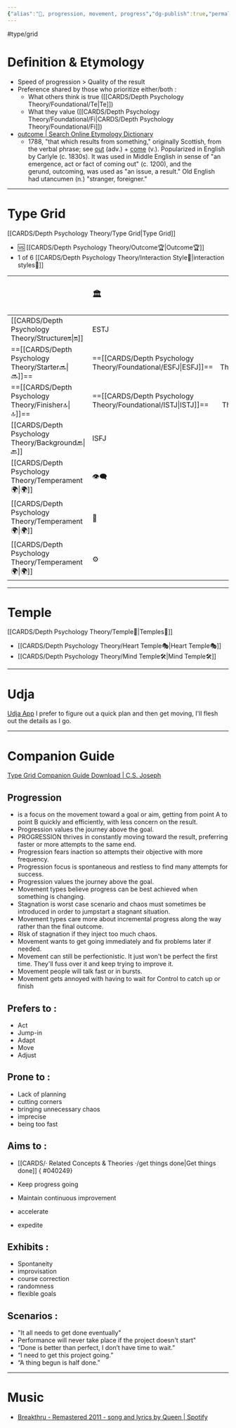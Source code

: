 ```yaml
---
{"alias":"🏃, progression, movement, progress","dg-publish":true,"permalink":"/cards/depth-psychology-theory/progression/","dgPassFrontmatter":true,"created":"2023-01-01T13:12:17.828+01:00","updated":"2023-05-27T15:35:30.632+02:00"}
---
```


#type/grid 
# Definition & Etymology 
- Speed of progression  > Quality of the result
- Preference shared by those who prioritize either/both : 
	- What others think is true ([[CARDS/Depth Psychology Theory/Foundational/Te\|Te]])
	- What they value ([[CARDS/Depth Psychology Theory/Foundational/Fi\|CARDS/Depth Psychology Theory/Foundational/Fi]])
- [outcome | Search Online Etymology Dictionary](https://www.etymonline.com/search?q=outcome)
	- 1788, "that which results from something," originally Scottish, from the verbal phrase; see [out](https://www.etymonline.com/word/out?ref=etymonline_crossreference#etymonline_v_9965 "Etymology, meaning and definition of out ") (adv.) + [come](https://www.etymonline.com/word/come?ref=etymonline_crossreference#etymonline_v_15860 "Etymology, meaning and definition of come ") (v.). Popularized in English by Carlyle (c. 1830s). It was used in Middle English in sense of "an emergence, act or fact of coming out" (c. 1200), and the gerund, outcoming, was used as "an issue, a result." Old English had utancumen (n.) "stranger, foreigner."
---
# Type Grid 
[[CARDS/Depth Psychology Theory/Type Grid\|Type Grid]]
- 🆚 [[CARDS/Depth Psychology Theory/Outcome🏆\|Outcome🏆]] 
- 1 of 6 [[CARDS/Depth Psychology Theory/Interaction Style💬\|interaction styles💬]] 

|                      | <font size="4"> 🏛️</font>   |  <font size="4"> 🧰</font>   | <font size="4"> 🔮</font> | <font size="4"> 🦄</font>    | [[CARDS/Depth Psychology Theory/Interaction Style💬\|💬]]                      |   [[CARDS/Depth Psychology Theory/Interaction Style💬\|💬]]                           |   [[CARDS/Depth Psychology Theory/Interaction Style💬\|💬]]                    |
|:-------------------- |:--------------------- |:---------------------:|:------------------------- |:--------------------- |:--------------------- |:-------------------------- |:--------------------- |
| [[CARDS/Depth Psychology Theory/Structure🔛\|🔛]]  |  ESTJ               |        ESTP         |  ENTJ                   |  ENFJ               | ➡️     | 👋     | 🏆     |
| ==[[CARDS/Depth Psychology Theory/Starter🔜\|🔜]]==    | ==[[CARDS/Depth Psychology Theory/Foundational/ESFJ\|ESFJ]]==              |       ==[[CARDS/Depth Psychology Theory/Foundational/ESFP\|ESFP]]==        | ==[[CARDS/Depth Psychology Theory/Foundational/ENTP\|ENTP]]==                  | ==[[CARDS/Depth Psychology Theory/Foundational/ENFP\|ENFP]]==              |↪️ | 👋       | ==[[CARDS/Depth Psychology Theory/Progression🏃\|🏃]]== |
| ==[[CARDS/Depth Psychology Theory/Finisher🔝\|🔝]]==   | ==[[CARDS/Depth Psychology Theory/Foundational/ISTJ\|ISTJ]]==              |       ==[[CARDS/Depth Psychology Theory/Foundational/ISTP\|ISTP]]==        | ==[[CARDS/Depth Psychology Theory/Foundational/INTJ\|INTJ]]==                  | ==[[CARDS/Depth Psychology Theory/Foundational/INFJ\|INFJ]]==              | ➡️     | 🧘‍♂️ | ==[[CARDS/Depth Psychology Theory/Progression🏃\|🏃]]== |
|  [[CARDS/Depth Psychology Theory/Background🔙\|🔙]]  |  ISFJ            |    ISFP        | INTP                | INFP           | ↪️  | 🧘‍♂️  | 🏆   |
|  [[CARDS/Depth Psychology Theory/Temperament🌍\|🌍]]                     | 👁️‍🗨️ | 👁️‍🗨️ | 🧲        | 🧲    |                       |                            |                       |
|  [[CARDS/Depth Psychology Theory/Temperament🌍\|🌍]]                     | 🐜 |  🦊  | 🦊     | 🐜                       |                            |                       |
|  [[CARDS/Depth Psychology Theory/Temperament🌍\|🌍]]                     | ⚙️  |  👀   |⚙️      |👀  |                       |                            |                             |

---
# Temple 
[[CARDS/Depth Psychology Theory/Temple🙏\|Temples🙏]] 
- [[CARDS/Depth Psychology Theory/Heart Temple🎭\|Heart Temple🎭]] 
- [[CARDS/Depth Psychology Theory/Mind Temple🛠️\|Mind Temple🛠️]] 
---
# Udja
[Udja App](https://www.udja.app/#/)
I prefer to figure out a quick plan and then get moving, I'll flesh out the details as I go.

---
# Companion Guide 
[Type Grid Companion Guide Download | C.S. Joseph](https://csjoseph.life/type-grid-companion-guide-download/)
## Progression 
- is a focus on the movement toward a goal or aim, getting from point A to point B quickly and efficiently, with less concern on the result.
- Progression values the journey above the goal.
- PROGRESSION thrives in constantly moving toward the result, preferring faster or more attempts to the same end.
- Progression fears inaction so attempts their objective with more frequency. 
- Progression focus is spontaneous and restless to find many attempts for success. 
- Progression values the journey above the goal.
- Movement types believe progress can be best achieved when something is changing. 
- Stagnation is worst case scenario and chaos must sometimes be introduced in order to jumpstart a stagnant situation. 
- Movement types care more about incremental progress along the way rather than the final outcome.
- RIsk of stagnation if they inject too much chaos. 
- Movement wants to get going immediately and fix problems later if needed. 
- Movement can still be perfectionistic. It just won't be perfect the first time. They'll fuss over it and keep trying to improve it. 
- Movement people will talk fast or in bursts. 
- Movement gets annoyed with having to wait for Control to catch up or finish

##  **Prefers to :** 
- Act
- Jump-in
- Adapt
- Move
- Adjust

## **Prone to :**
- Lack of planning
- cutting corners
- bringing unnecessary chaos
- imprecise
- being too fast

## **Aims to :**
- [[CARDS/· Related Concepts & Theories ·/get things done\|Get things done]]
{ #040249}

- Keep progress going
- Maintain continuous improvement
- accelerate
- expedite

## **Exhibits :**
- Spontaneity
- improvisation
- course correction
- randomness
- flexible goals

## **Scenarios :**
- "It all needs to get done eventually"
- Performance will never take place if the project doesn't start"
- “Done is better than perfect, I don’t have time to wait.”
- “I need to get this project going.”
- “A thing begun is half done.”

---
# Music
- [Breakthru - Remastered 2011 - song and lyrics by Queen | Spotify](https://open.spotify.com/track/5Nuxdf0f5PpaeaPm4jrhiE?si=d848e45199bc4520)
